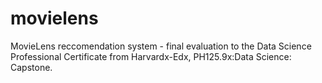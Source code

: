 # movielens
MovieLens reccomendation system - final evaluation to the Data Science Professional Certificate from Harvardx-Edx, PH125.9x:Data Science: Capstone.
